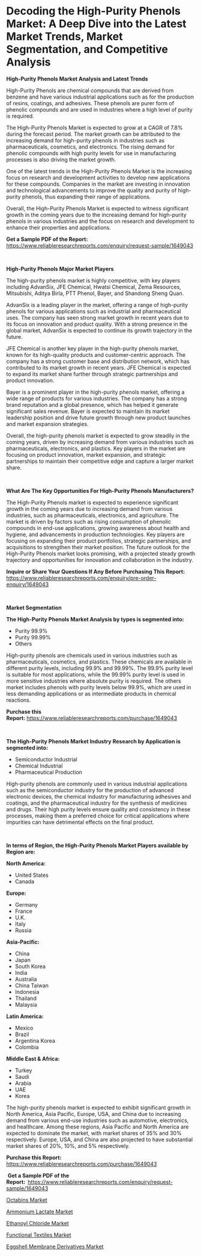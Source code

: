 <p><h1>Decoding the High-Purity Phenols Market: A Deep Dive into the Latest Market Trends, Market Segmentation, and Competitive Analysis</h1></p><p><strong>High-Purity Phenols Market Analysis and Latest Trends</strong></p>
<p><p>High-Purity Phenols are chemical compounds that are derived from benzene and have various industrial applications such as for the production of resins, coatings, and adhesives. These phenols are purer form of phenolic compounds and are used in industries where a high level of purity is required.</p><p>The High-Purity Phenols Market is expected to grow at a CAGR of 7.8% during the forecast period. The market growth can be attributed to the increasing demand for high-purity phenols in industries such as pharmaceuticals, cosmetics, and electronics. The rising demand for phenolic compounds with high purity levels for use in manufacturing processes is also driving the market growth.</p><p>One of the latest trends in the High-Purity Phenols Market is the increasing focus on research and development activities to develop new applications for these compounds. Companies in the market are investing in innovation and technological advancements to improve the quality and purity of high-purity phenols, thus expanding their range of applications.</p><p>Overall, the High-Purity Phenols Market is expected to witness significant growth in the coming years due to the increasing demand for high-purity phenols in various industries and the focus on research and development to enhance their properties and applications.</p></p>
<p><strong>Get a Sample PDF of the Report:&nbsp;</strong> <a href="https://www.reliableresearchreports.com/enquiry/request-sample/1649043">https://www.reliableresearchreports.com/enquiry/request-sample/1649043</a></p>
<p>&nbsp;</p>
<p><strong>High-Purity Phenols Major Market Players</strong></p>
<p><p>The high-purity phenols market is highly competitive, with key players including AdvanSix, JFE Chemical, Hwatsi Chemical, Zema Resources, Mitsubishi, Aditya Birla, PTT Phenol, Bayer, and Shandong Sheng Quan. </p><p>AdvanSix is a leading player in the market, offering a range of high-purity phenols for various applications such as industrial and pharmaceutical uses. The company has seen strong market growth in recent years due to its focus on innovation and product quality. With a strong presence in the global market, AdvanSix is expected to continue its growth trajectory in the future.</p><p>JFE Chemical is another key player in the high-purity phenols market, known for its high-quality products and customer-centric approach. The company has a strong customer base and distribution network, which has contributed to its market growth in recent years. JFE Chemical is expected to expand its market share further through strategic partnerships and product innovation.</p><p>Bayer is a prominent player in the high-purity phenols market, offering a wide range of products for various industries. The company has a strong brand reputation and a global presence, which has helped it generate significant sales revenue. Bayer is expected to maintain its market leadership position and drive future growth through new product launches and market expansion strategies.</p><p>Overall, the high-purity phenols market is expected to grow steadily in the coming years, driven by increasing demand from various industries such as pharmaceuticals, electronics, and plastics. Key players in the market are focusing on product innovation, market expansion, and strategic partnerships to maintain their competitive edge and capture a larger market share.</p></p>
<p>&nbsp;</p>
<p><strong>What Are The Key Opportunities For High-Purity Phenols Manufacturers?</strong></p>
<p><p>The High-Purity Phenols market is expected to experience significant growth in the coming years due to increasing demand from various industries, such as pharmaceuticals, electronics, and agriculture. The market is driven by factors such as rising consumption of phenolic compounds in end-use applications, growing awareness about health and hygiene, and advancements in production technologies. Key players are focusing on expanding their product portfolios, strategic partnerships, and acquisitions to strengthen their market position. The future outlook for the High-Purity Phenols market looks promising, with a projected steady growth trajectory and opportunities for innovation and collaboration in the industry.</p></p>
<p><strong>Inquire or Share Your Questions If Any Before Purchasing This Report:</strong> <a href="https://www.reliableresearchreports.com/enquiry/pre-order-enquiry/1649043">https://www.reliableresearchreports.com/enquiry/pre-order-enquiry/1649043</a></p>
<p>&nbsp;</p>
<p><strong>Market Segmentation</strong></p>
<p><strong>The High-Purity Phenols Market Analysis by types is segmented into:</strong></p>
<p><ul><li>Purity 99.9%</li><li>Purity 99.99%</li><li>Others</li></ul></p>
<p><p>High-purity phenols are chemicals used in various industries such as pharmaceuticals, cosmetics, and plastics. These chemicals are available in different purity levels, including 99.9% and 99.99%. The 99.9% purity level is suitable for most applications, while the 99.99% purity level is used in more sensitive industries where absolute purity is required. The others market includes phenols with purity levels below 99.9%, which are used in less demanding applications or as intermediate products in chemical reactions.</p></p>
<p><strong>Purchase this Report:&nbsp;</strong><a href="https://www.reliableresearchreports.com/purchase/1649043">https://www.reliableresearchreports.com/purchase/1649043</a></p>
<p>&nbsp;</p>
<p><strong>The High-Purity Phenols Market Industry Research by Application is segmented into:</strong></p>
<p><ul><li>Semiconductor Industrial</li><li>Chemical Industrial</li><li>Pharmaceutical Production</li></ul></p>
<p><p>High-purity phenols are commonly used in various industrial applications such as the semiconductor industry for the production of advanced electronic devices, the chemical industry for manufacturing adhesives and coatings, and the pharmaceutical industry for the synthesis of medicines and drugs. Their high purity levels ensure quality and consistency in these processes, making them a preferred choice for critical applications where impurities can have detrimental effects on the final product.</p></p>
<p>&nbsp;</p>
<p><strong>In terms of Region, the High-Purity Phenols Market Players available by Region are:</strong></p>
<p>
    <p> <strong> North America: </strong>
        <ul>
            <li>United States</li>
            <li>Canada</li>
        </ul>
        </p> 
    <p> <strong> Europe: </strong>
        <ul>
            <li>Germany</li>
            <li>France</li>
            <li>U.K.</li>
            <li>Italy</li>
            <li>Russia</li>
        </ul>
        </p> 
    <p> <strong> Asia-Pacific: </strong>
        <ul>
            <li>China</li>
            <li>Japan</li>
            <li>South Korea</li>
            <li>India</li>
            <li>Australia</li>
            <li>China Taiwan</li>
            <li>Indonesia</li>
            <li>Thailand</li>
            <li>Malaysia</li>
        </ul>
        </p> 
    <p> <strong> Latin America: </strong>
        <ul>
            <li>Mexico</li>
            <li>Brazil</li>
            <li>Argentina Korea</li>
            <li>Colombia</li>
        </ul>
        </p> 
    <p> <strong> Middle East & Africa: </strong>
        <ul>
            <li>Turkey</li>
            <li>Saudi</li>
            <li>Arabia</li>
            <li>UAE</li>
            <li>Korea</li>
        </ul>
    </p>
    </p>
<p><p>The high-purity phenols market is expected to exhibit significant growth in North America, Asia Pacific, Europe, USA, and China due to increasing demand from various end-use industries such as automotive, electronics, and healthcare. Among these regions, Asia Pacific and North America are expected to dominate the market, with market shares of 35% and 30% respectively. Europe, USA, and China are also projected to have substantial market shares of 20%, 10%, and 5% respectively.</p></p>
<p><strong>Purchase this Report: </strong><a href="https://www.reliableresearchreports.com/purchase/1649043">https://www.reliableresearchreports.com/purchase/1649043</a></p>
<p>&nbsp;<strong>Get a Sample PDF of the Report:&nbsp;&nbsp;</strong><a href="https://www.reliableresearchreports.com/enquiry/request-sample/1649043">https://www.reliableresearchreports.com/enquiry/request-sample/1649043</a></p>
<p><strong></strong></p>
<p><p><a href="https://medium.com/@clevehilll2023/octabins-market-size-cagr-trends-2024-2030-f2bb3c01486e">Octabins Market</a></p><p><a href="https://medium.com/@larryschmidt42/ammonium-lactate-market-exploring-market-share-market-trends-and-future-growth-d03e9bb3690d">Ammonium Lactate Market</a></p><p><a href="https://medium.com/@clevehilll2023/ethanoyl-chloride-market-outlook-industry-overview-and-forecast-2024-to-2031-ff4b7f668a66">Ethanoyl Chloride Market</a></p><p><a href="https://medium.com/@haileeward2023/functional-textiles-market-analysis-its-cagr-market-segmentation-and-global-industry-overview-a3cae495342d">Functional Textiles Market</a></p><p><a href="https://medium.com/@scotpurdy654/eggshell-membrane-derivatives-market-trends-and-market-analysis-forecasted-for-period-2024-2031-cbcd3e12d7d2">Eggshell Membrane Derivatives Market</a></p></p>